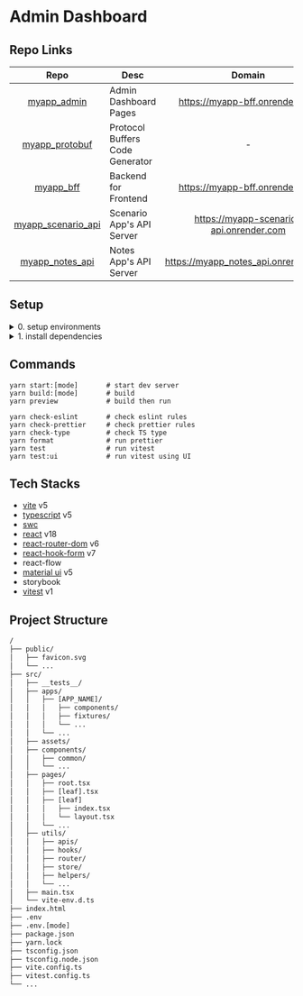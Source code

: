 # Admin Dashboard

## Repo Links

|                                 Repo                                  | Desc                            |                 Domain                  | Port |
| :-------------------------------------------------------------------: | ------------------------------- | :-------------------------------------: | :--: |
|        [myapp_admin](https://github.com/BlaxBerry/myapp_admin)        | Admin Dashboard Pages           |     https://myapp-bff.onrender.com      | 3000 |
|     [myapp_protobuf](https://github.com/BlaxBerry/myapp_protobuf)     | Protocol Buffers Code Generator |                    -                    |  -   |
|          [myapp_bff](https://github.com/BlaxBerry/myapp_bff)          | Backend for Frontend            |     https://myapp-bff.onrender.com      | 8080 |
| [myapp_scenario_api](https://github.com/BlaxBerry/myapp_scenario_api) | Scenario App's API Server       | https://myapp-scenario-api.onrender.com | 8000 |
|    [myapp_notes_api](https://github.com/BlaxBerry/myapp_notes_api)    | Notes App's API Server          |  https://myapp_notes_api.onrender.com   | 8400 |

## Setup

<details>
    <summary>
       0. setup environments
    </summary>

- Node.js v18.8.0
- yarn v1

</details>

<details>
    <summary>
       1. install dependencies
    </summary>

```shell
yarn install
```

</details>

## Commands

```shell
yarn start:[mode]       # start dev server
yarn build:[mode]       # build
yarn preview            # build then run

yarn check-eslint       # check eslint rules
yarn check-prettier     # check prettier rules
yarn check-type         # check TS type
yarn format             # run prettier
yarn test               # run vitest
yarn test:ui            # run vitest using UI
```

## Tech Stacks

- [vite]() v5
- [typescript]() v5
- [swc]()
- [react]() v18
- [react-router-dom]() v6
- [react-hook-form]() v7
- react-flow
- [material ui]() v5
- storybook
- [vitest]() v1

## Project Structure

```txt
/
├── public/
│   ├── favicon.svg
│   └── ...
├── src/
│   ├── __tests__/
│   ├── apps/
│   │   ├── [APP_NAME]/
│   │   │   ├── components/
│   │   │   ├── fixtures/
│   │   │   └── ...
│   │   └── ...
│   ├── assets/
│   ├── components/
│   │   ├── common/
│   │   └── ...
│   ├── pages/
│   │   ├── root.tsx
│   │   ├── [leaf].tsx
│   │   ├── [leaf]
│   │   │   ├── index.tsx
│   │   │   └── layout.tsx
│   │   └── ...
│   ├── utils/
│   │   ├── apis/
│   │   ├── hooks/
│   │   ├── router/
│   │   ├── store/
│   │   ├── helpers/
│   │   └── ...
│   ├── main.tsx
│   └── vite-env.d.ts
├── index.html
├── .env
├── .env.[mode]
├── package.json
├── yarn.lock
├── tsconfig.json
├── tsconfig.node.json
├── vite.config.ts
├── vitest.config.ts
└── ...
```
